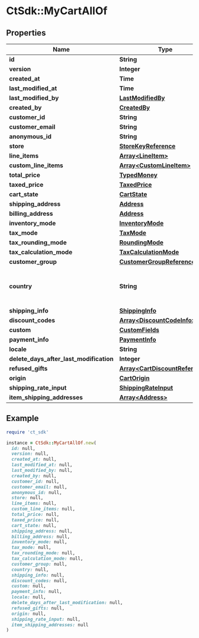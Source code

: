 # CtSdk::MyCartAllOf

## Properties

| Name | Type | Description | Notes |
| ---- | ---- | ----------- | ----- |
| **id** | **String** |  | [optional] |
| **version** | **Integer** |  | [optional] |
| **created_at** | **Time** |  | [optional] |
| **last_modified_at** | **Time** |  | [optional] |
| **last_modified_by** | [**LastModifiedBy**](LastModifiedBy.md) |  | [optional] |
| **created_by** | [**CreatedBy**](CreatedBy.md) |  | [optional] |
| **customer_id** | **String** |  | [optional] |
| **customer_email** | **String** |  | [optional] |
| **anonymous_id** | **String** |  | [optional] |
| **store** | [**StoreKeyReference**](StoreKeyReference.md) |  | [optional] |
| **line_items** | [**Array&lt;LineItem&gt;**](LineItem.md) |  | [optional] |
| **custom_line_items** | [**Array&lt;CustomLineItem&gt;**](CustomLineItem.md) |  | [optional] |
| **total_price** | [**TypedMoney**](TypedMoney.md) |  | [optional] |
| **taxed_price** | [**TaxedPrice**](TaxedPrice.md) |  | [optional] |
| **cart_state** | [**CartState**](CartState.md) |  | [optional] |
| **shipping_address** | [**Address**](Address.md) |  | [optional] |
| **billing_address** | [**Address**](Address.md) |  | [optional] |
| **inventory_mode** | [**InventoryMode**](InventoryMode.md) |  | [optional] |
| **tax_mode** | [**TaxMode**](TaxMode.md) |  | [optional] |
| **tax_rounding_mode** | [**RoundingMode**](RoundingMode.md) |  | [optional] |
| **tax_calculation_mode** | [**TaxCalculationMode**](TaxCalculationMode.md) |  | [optional] |
| **customer_group** | [**CustomerGroupReference**](CustomerGroupReference.md) |  | [optional] |
| **country** | **String** | A two-digit country code as per [ISO 3166-1 alpha-2](https://en.wikipedia.org/wiki/ISO_3166-1_alpha-2). | [optional] |
| **shipping_info** | [**ShippingInfo**](ShippingInfo.md) |  | [optional] |
| **discount_codes** | [**Array&lt;DiscountCodeInfo&gt;**](DiscountCodeInfo.md) |  | [optional] |
| **custom** | [**CustomFields**](CustomFields.md) |  | [optional] |
| **payment_info** | [**PaymentInfo**](PaymentInfo.md) |  | [optional] |
| **locale** | **String** |  | [optional] |
| **delete_days_after_last_modification** | **Integer** |  | [optional] |
| **refused_gifts** | [**Array&lt;CartDiscountReference&gt;**](CartDiscountReference.md) |  | [optional] |
| **origin** | [**CartOrigin**](CartOrigin.md) |  | [optional] |
| **shipping_rate_input** | [**ShippingRateInput**](ShippingRateInput.md) |  | [optional] |
| **item_shipping_addresses** | [**Array&lt;Address&gt;**](Address.md) |  | [optional] |

## Example

```ruby
require 'ct_sdk'

instance = CtSdk::MyCartAllOf.new(
  id: null,
  version: null,
  created_at: null,
  last_modified_at: null,
  last_modified_by: null,
  created_by: null,
  customer_id: null,
  customer_email: null,
  anonymous_id: null,
  store: null,
  line_items: null,
  custom_line_items: null,
  total_price: null,
  taxed_price: null,
  cart_state: null,
  shipping_address: null,
  billing_address: null,
  inventory_mode: null,
  tax_mode: null,
  tax_rounding_mode: null,
  tax_calculation_mode: null,
  customer_group: null,
  country: null,
  shipping_info: null,
  discount_codes: null,
  custom: null,
  payment_info: null,
  locale: null,
  delete_days_after_last_modification: null,
  refused_gifts: null,
  origin: null,
  shipping_rate_input: null,
  item_shipping_addresses: null
)
```

